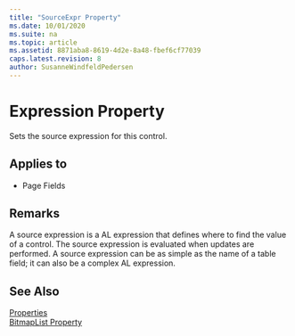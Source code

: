 ```yaml
---
title: "SourceExpr Property"
ms.date: 10/01/2020
ms.suite: na
ms.topic: article
ms.assetid: 8871aba8-8619-4d2e-8a48-fbef6cf77039
caps.latest.revision: 8
author: SusanneWindfeldPedersen
---
```


 

# Expression Property
Sets the source expression for this control.  
  
## Applies to  
  
-   Page Fields  
  
## Remarks  
 A source expression is a AL expression that defines where to find the value of a control. The source expression is evaluated when updates are performed. A source expression can be as simple as the name of a table field; it can also be a complex AL expression.  
  
## See Also  
 [Properties](devenv-properties.md)   
 [BitmapList Property](devenv-bitmaplist-property.md)